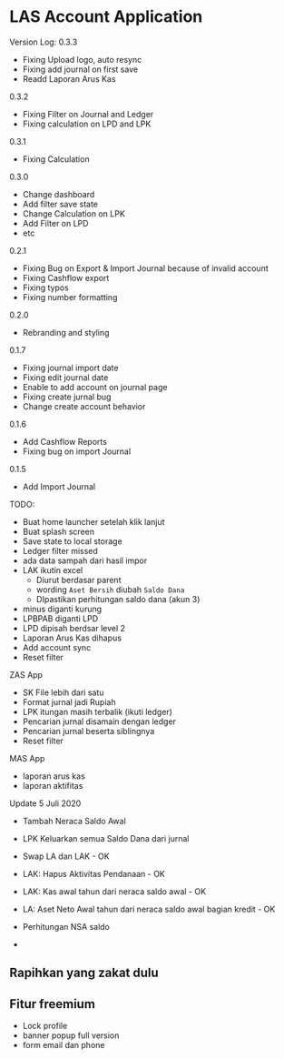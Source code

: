 # LAS Account Application

Version Log:
0.3.3
- Fixing Upload logo, auto resync
- Fixing add journal on first save
- Readd Laporan Arus Kas

0.3.2
- Fixing Filter on Journal and Ledger
- Fixing calculation on LPD and LPK

0.3.1
- Fixing Calculation

0.3.0
- Change dashboard
- Add filter save state
- Change Calculation on LPK
- Add Filter on LPD
- etc

0.2.1
- Fixing Bug on Export & Import Journal because of invalid account
- Fixing Cashflow export
- Fixing typos
- Fixing number formatting

0.2.0
- Rebranding and styling

0.1.7
- Fixing journal import date
- Fixing edit journal date
- Enable to add account on journal page
- Fixing create jurnal bug
- Change create account behavior

0.1.6
- Add Cashflow Reports
- Fixing bug on import Journal

0.1.5
- Add Import Journal

TODO:
- Buat home launcher setelah klik lanjut
- Buat splash screen
- Save state to local storage
- Ledger filter missed
- ada data sampah dari hasil impor
- LAK ikutin excel 
    - Diurut berdasar parent
    - wording `Aset Bersih` diubah `Saldo Dana`
    - DIpastikan perhitungan saldo dana (akun 3)
- minus diganti kurung
- LPBPAB diganti LPD
- LPD dipisah berdsar level 2 
- Laporan Arus Kas dihapus
- Add account sync
- Reset filter

ZAS App
- SK File lebih dari satu
- Format jurnal jadi Rupiah
- LPK itungan masih terbalik (ikuti ledger)
- Pencarian jurnal disamain dengan ledger
- Pencarian jurnal beserta siblingnya
- Reset filter


MAS App
- laporan arus kas
- laporan aktifitas

Update 5 Juli 2020
- Tambah Neraca Saldo Awal
- LPK Keluarkan semua Saldo Dana dari jurnal
- Swap LA dan LAK - OK
- LAK: Hapus Aktivitas Pendanaan - OK
- LAK: Kas awal tahun dari neraca saldo awal - OK
- LA: Aset Neto Awal tahun dari neraca saldo awal bagian kredit - OK

- Perhitungan NSA saldo
- 

## Rapihkan yang zakat dulu
## Fitur freemium
- Lock profile
- banner popup full version
- form email dan phone